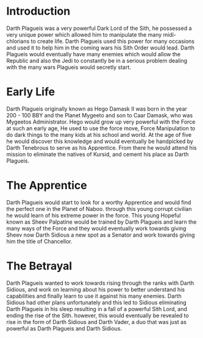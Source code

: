 # Introduction

Darth Plagueis was a very powerful Dark Lord of the Sith, he possessed a very unique power which allowed him to manipulate the many midi-chlorians to create life.
Darth Plagueis used this power for many occasions and used it to help him in the coming wars his Sith Order would lead.
Darth Plagueis would eventually have many enemies which would allow the Republic and also the Jedi to constantly be in a serious problem dealing with the many wars Plagueis would secretly start.

# Early Life

Darth Plagueis originally known as Hego Damask II was born in the year 200 - 100 BBY and the Planet Mygeeto and son to Caar Damask, who was Mygeetos Administrator.
Hego would grow up very powerful with the Force at such an early age, He used to use the force move, Force Manipulation to do dark things to the many kids at his school and world.
At the age of five he would discover this knowledge and would eventually be handpicked by Darth Tenebrous to serve as his Apprentice.
From there he would attend his mission to eliminate the natives of Kursid, and cement his place as Darth Plagueis.

# The Apprentice

Darth Plagueis would start to look for a worthy Apprentice and would find the perfect one in the Planet of Naboo.
through this young corrupt civilian he would learn of his extreme power in the force.
This young Hopeful known as Sheev Palpatine would be trained by Darth Plagueis and learn the many ways of the Force and they would eventually work towards giving Sheev now Darth Sidious a new spot as a Senator and work towards giving him the title of Chancellor.

# The Betrayal

Darth Plagueis wanted to work towards rising through the ranks with Darth Sidious, and work on learning about his power to better understand his capabilities and finally learn to use it against his many enemies.
Darth Sidious had other plans unfortunately and this led to Sidious eliminating Darth Plagueis in his sleep resulting in a fall of a powerful Sith Lord, and ending the rise of the Sith.
however, this would eventually be revealed to rise in the form of Darth Sidious and Darth Vader, a duo that was just as powerful as Darth Plagueis and Darth Sidious.

